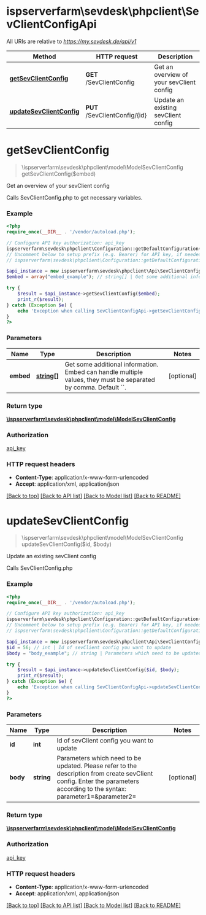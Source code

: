 # ispserverfarm\sevdesk\phpclient\SevClientConfigApi

All URIs are relative to *https://my.sevdesk.de/api/v1*

Method | HTTP request | Description
------------- | ------------- | -------------
[**getSevClientConfig**](SevClientConfigApi.md#getSevClientConfig) | **GET** /SevClientConfig | Get an overview of your sevClient config
[**updateSevClientConfig**](SevClientConfigApi.md#updateSevClientConfig) | **PUT** /SevClientConfig/{id} | Update an existing sevClient config


# **getSevClientConfig**
> \ispserverfarm\sevdesk\phpclient\model\ModelSevClientConfig getSevClientConfig($embed)

Get an overview of your sevClient config

Calls SevClientConfig.php to get necessary variables.

### Example
```php
<?php
require_once(__DIR__ . '/vendor/autoload.php');

// Configure API key authorization: api_key
ispserverfarm\sevdesk\phpclient\Configuration::getDefaultConfiguration()->setApiKey('token', 'YOUR_API_KEY');
// Uncomment below to setup prefix (e.g. Bearer) for API key, if needed
// ispserverfarm\sevdesk\phpclient\Configuration::getDefaultConfiguration()->setApiKeyPrefix('token', 'Bearer');

$api_instance = new ispserverfarm\sevdesk\phpclient\Api\SevClientConfigApi();
$embed = array("embed_example"); // string[] | Get some additional information. Embed can handle multiple values, they must be separated by comma. Default ``.

try {
    $result = $api_instance->getSevClientConfig($embed);
    print_r($result);
} catch (Exception $e) {
    echo 'Exception when calling SevClientConfigApi->getSevClientConfig: ', $e->getMessage(), PHP_EOL;
}
?>
```

### Parameters

Name | Type | Description  | Notes
------------- | ------------- | ------------- | -------------
 **embed** | [**string[]**](../Model/string.md)| Get some additional information. Embed can handle multiple values, they must be separated by comma. Default &#x60;&#x60;. | [optional]

### Return type

[**\ispserverfarm\sevdesk\phpclient\model\ModelSevClientConfig**](../Model/ModelSevClientConfig.md)

### Authorization

[api_key](../../README.md#api_key)

### HTTP request headers

 - **Content-Type**: application/x-www-form-urlencoded
 - **Accept**: application/xml, application/json

[[Back to top]](#) [[Back to API list]](../../README.md#documentation-for-api-endpoints) [[Back to Model list]](../../README.md#documentation-for-models) [[Back to README]](../../README.md)

# **updateSevClientConfig**
> \ispserverfarm\sevdesk\phpclient\model\ModelSevClientConfig updateSevClientConfig($id, $body)

Update an existing sevClient config

Calls SevClientConfig.php

### Example
```php
<?php
require_once(__DIR__ . '/vendor/autoload.php');

// Configure API key authorization: api_key
ispserverfarm\sevdesk\phpclient\Configuration::getDefaultConfiguration()->setApiKey('token', 'YOUR_API_KEY');
// Uncomment below to setup prefix (e.g. Bearer) for API key, if needed
// ispserverfarm\sevdesk\phpclient\Configuration::getDefaultConfiguration()->setApiKeyPrefix('token', 'Bearer');

$api_instance = new ispserverfarm\sevdesk\phpclient\Api\SevClientConfigApi();
$id = 56; // int | Id of sevClient config you want to update
$body = "body_example"; // string | Parameters which need to be updated. Please refer to the description from create sevClient config.    Enter the parameters according to the syntax: parameter1=&parameter2=

try {
    $result = $api_instance->updateSevClientConfig($id, $body);
    print_r($result);
} catch (Exception $e) {
    echo 'Exception when calling SevClientConfigApi->updateSevClientConfig: ', $e->getMessage(), PHP_EOL;
}
?>
```

### Parameters

Name | Type | Description  | Notes
------------- | ------------- | ------------- | -------------
 **id** | **int**| Id of sevClient config you want to update |
 **body** | **string**| Parameters which need to be updated. Please refer to the description from create sevClient config.    Enter the parameters according to the syntax: parameter1&#x3D;&amp;parameter2&#x3D; | [optional]

### Return type

[**\ispserverfarm\sevdesk\phpclient\model\ModelSevClientConfig**](../Model/ModelSevClientConfig.md)

### Authorization

[api_key](../../README.md#api_key)

### HTTP request headers

 - **Content-Type**: application/x-www-form-urlencoded
 - **Accept**: application/xml, application/json

[[Back to top]](#) [[Back to API list]](../../README.md#documentation-for-api-endpoints) [[Back to Model list]](../../README.md#documentation-for-models) [[Back to README]](../../README.md)

